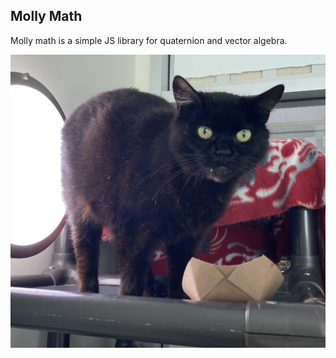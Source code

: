 Molly Math
--
Molly math is a simple JS library for quaternion and vector algebra.

![Molly](img/molly.jpeg)
